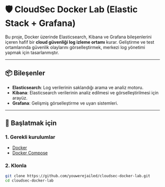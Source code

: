 # 🛡️ CloudSec Docker Lab (Elastic Stack + Grafana)

Bu proje, Docker üzerinde Elasticsearch, Kibana ve Grafana bileşenlerini içeren hafif bir **cloud güvenliği log izleme ortamı** kurar. Geliştirme ve test ortamlarında güvenlik olaylarını görselleştirmek, merkezi log yönetimi yapmak için tasarlanmıştır.

---

## 📦 Bileşenler

- **Elasticsearch**: Log verilerinin saklandığı arama ve analiz motoru.
- **Kibana**: Elasticsearch verilerinin analiz edilmesi ve görselleştirilmesi için arayüz.
- **Grafana**: Gelişmiş görselleştirme ve uyarı sistemleri.

---

## 🚀 Başlatmak için

### 1. Gerekli kurulumlar

- [Docker](https://www.docker.com/)
- [Docker Compose](https://docs.docker.com/compose/)

### 2. Klonla

```bash
git clone https://github.com/youwerejailed/cloudsec-docker-lab.git
cd cloudsec-docker-lab
